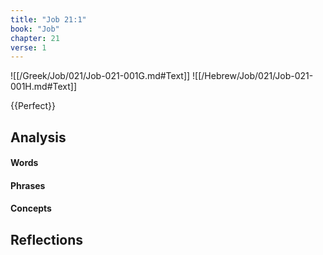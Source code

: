```yaml
---
title: "Job 21:1"
book: "Job"
chapter: 21
verse: 1
---
```

![[/Greek/Job/021/Job-021-001G.md#Text]]
![[/Hebrew/Job/021/Job-021-001H.md#Text]]

{{Perfect}}

## Analysis

#### Words

#### Phrases

#### Concepts

## Reflections

